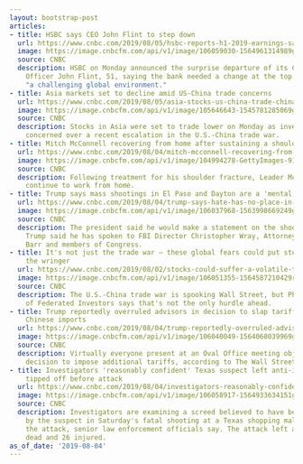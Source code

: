 ```yaml
---
layout: bootstrap-post
articles:
- title: HSBC says CEO John Flint to step down
  url: https://www.cnbc.com/2019/08/05/hsbc-reports-h1-2019-earnings-says-ceo-john-flint-to-step-down.html
  image: https://image.cnbcfm.com/api/v1/image/106059030-1564961314989gettyimages-1087928350.jpeg?v=1564961563
  source: CNBC
  description: HSBC on Monday announced the surprise departure of its Chief Executive
    Officer John Flint, 51, saying the bank needed a change at the top to address
    "a challenging global environment."
- title: Asia markets set to decline amid US-China trade concerns
  url: https://www.cnbc.com/2019/08/05/asia-stocks-us-china-trade-china-economic-data-currencies-in-focus.html
  image: https://image.cnbcfm.com/api/v1/image/105646643-1545781285069gettyimages-1074769846.jpeg?v=1564960670
  source: CNBC
  description: Stocks in Asia were set to trade lower on Monday as investors remain
    concerned over a recent escalation in the U.S.-China trade war.
- title: Mitch McConnell recovering from home after sustaining a shoulder fracture
  url: https://www.cnbc.com/2019/08/04/mitch-mcconnell-recovering-from-home-after-sustaining-a-shoulder-fracture.html
  image: https://image.cnbcfm.com/api/v1/image/104994278-GettyImages-914999726.jpg?v=1532563688
  source: CNBC
  description: Following treatment for his shoulder fracture, Leader McConnell will
    continue to work from home.
- title: Trump says mass shootings in El Paso and Dayton are a 'mental illness problem'
  url: https://www.cnbc.com/2019/08/04/trump-says-hate-has-no-place-in-our-country-after-shootings-in-dayton-and-el-paso.html
  image: https://image.cnbcfm.com/api/v1/image/106037968-1563998669249gettyimages-1156698682r.jpg?v=1563998715
  source: CNBC
  description: The president said he would make a statement on the shootings Monday.
    Trump said he has spoken to FBI Director Christopher Wray, Attorney General William
    Barr and members of Congress.
- title: It's not just the trade war – these global fears could put stocks through
    the wringer
  url: https://www.cnbc.com/2019/08/02/stocks-could-suffer-a-volatile-three-months-top-strategist-says.html
  image: https://image.cnbcfm.com/api/v1/image/106051355-1564587210429rtx71g7g.jpg?v=1564587230
  source: CNBC
  description: The U.S.-China trade war is spooking Wall Street, but Phil Orlando
    of Federated Investors says that's not the only hurdle ahead.
- title: Trump reportedly overruled advisors in decision to slap tariffs on remaining
    Chinese imports
  url: https://www.cnbc.com/2019/08/04/trump-reportedly-overruled-advisors-in-decision-to-slap-tariffs-on-remaining-chinese-imports.html
  image: https://image.cnbcfm.com/api/v1/image/106040049-1564060039969gettyimages-1157622361.jpeg?v=1564060065
  source: CNBC
  description: Virtually everyone present at an Oval Office meeting objected to Trump's
    decision to impose additional tariffs, according to The Wall Street Journal.
- title: Investigators 'reasonably confident' Texas suspect left anti-immigrant screed,
    tipped off before attack
  url: https://www.cnbc.com/2019/08/04/investigators-reasonably-confident-texas-suspect-left-anti-immigrant-screed-tipped-off-before-attack.html
  image: https://image.cnbcfm.com/api/v1/image/106058917-1564933634151gettyimages-1166035891.jpg?v=1564933744
  source: CNBC
  description: Investigators are examining a screed believed to have been posted online
    by the suspect in Saturday's fatal shooting at a Texas shopping mall an hour before
    the attack, senior law enforcement officials say. The attack left at least 20
    dead and 26 injured.
as_of_date: '2019-08-04'
---
```



